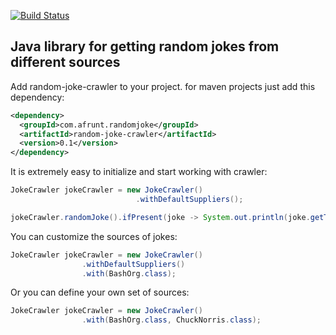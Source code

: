 [![Build Status](https://travis-ci.org/afrunt/jach.svg?branch=master)](https://travis-ci.org/afrunt/random-joke-crawler)
## Java library for getting random jokes from different sources
Add random-joke-crawler to your project. for maven projects just add this dependency:
```xml
<dependency>
  <groupId>com.afrunt.randomjoke</groupId>
  <artifactId>random-joke-crawler</artifactId>
  <version>0.1</version>
</dependency>
```
It is extremely easy to initialize and start working with crawler:
```java
JokeCrawler jokeCrawler = new JokeCrawler()
                            .withDefaultSuppliers();

jokeCrawler.randomJoke().ifPresent(joke -> System.out.println(joke.getText()));
``` 

You can customize the sources of jokes:
```java
JokeCrawler jokeCrawler = new JokeCrawler()
                .withDefaultSuppliers()
                .with(BashOrg.class);
``` 

Or you can define your own set of sources:
```java
JokeCrawler jokeCrawler = new JokeCrawler()
                .with(BashOrg.class, ChuckNorris.class);
``` 